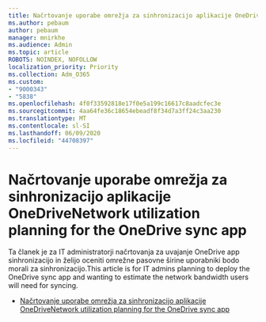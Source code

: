 ```yaml
---
title: Načrtovanje uporabe omrežja za sinhronizacijo aplikacije OneDrive
ms.author: pebaum
author: pebaum
manager: mnirkhe
ms.audience: Admin
ms.topic: article
ROBOTS: NOINDEX, NOFOLLOW
localization_priority: Priority
ms.collection: Adm_O365
ms.custom:
- "9000343"
- "5838"
ms.openlocfilehash: 4f0f33592818e17f0e5a199c16617c8aadcfec3e
ms.sourcegitcommit: 4aa64fe36c18654ebeadf8f34d7a3ff24c3aa230
ms.translationtype: MT
ms.contentlocale: sl-SI
ms.lasthandoff: 06/09/2020
ms.locfileid: "44708397"
---
```

# <a name="network-utilization-planning-for-the-onedrive-sync-app"></a><span data-ttu-id="4fdf2-102">Načrtovanje uporabe omrežja za sinhronizacijo aplikacije OneDrive</span><span class="sxs-lookup"><span data-stu-id="4fdf2-102">Network utilization planning for the OneDrive sync app</span></span>

<span data-ttu-id="4fdf2-103">Ta članek je za IT administratorji načrtovanja za uvajanje OneDrive app sinhronizacijo in želijo oceniti omrežne pasovne širine uporabniki bodo morali za sinhronizacijo.</span><span class="sxs-lookup"><span data-stu-id="4fdf2-103">This article is for IT admins planning to deploy the OneDrive sync app and wanting to estimate the network bandwidth users will need for syncing.</span></span>  

- [<span data-ttu-id="4fdf2-104">Načrtovanje uporabe omrežja za sinhronizacijo aplikacije OneDrive</span><span class="sxs-lookup"><span data-stu-id="4fdf2-104">Network utilization planning for the OneDrive sync app</span></span>](https://docs.microsoft.com/onedrive/network-utilization-planning)